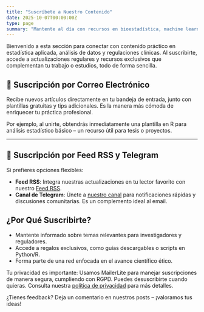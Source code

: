 ```yaml
---
title: "Suscríbete a Nuestro Contenido"
date: 2025-10-07T00:00:00Z
type: page
summary: "Mantente al día con recursos en bioestadística, machine learning y ensayos clínicos. Recibe actualizaciones y herramientas gratuitas."
---
```


Bienvenido a esta sección para conectar con contenido práctico en estadística aplicada, análisis de datos y regulaciones clínicas. Al suscribirte, accede a actualizaciones regulares y recursos exclusivos que complementan tu trabajo o estudios, todo de forma sencilla.

## 📧 Suscripción por Correo Electrónico

Recibe nuevos artículos directamente en tu bandeja de entrada, junto con plantillas gratuitas y tips adicionales. Es la manera más cómoda de enriquecer tu práctica profesional.

Por ejemplo, al unirte, obtendrás inmediatamente una plantilla en R para análisis estadístico básico – un recurso útil para tesis o proyectos.


<script>
    (function(w,d,e,u,f,l,n){w[f]=w[f]||function(){(w[f].q=w[f].q||[])
    .push(arguments);},l=d.createElement(e),l.async=1,l.src=u,
    n=d.getElementsByTagName(e)[0],n.parentNode.insertBefore(l,n);})
    (window,document,'script','https://assets.mailerlite.com/js/universal.js','ml');
    ml('account', '1837025');
</script>

<div class="ml-embedded" data-form="FBRJZM"></div>

------------------------------------------------------------------------

## 📰 Suscripción por Feed RSS y Telegram

Si prefieres opciones flexibles:
- **Feed RSS**: Integra nuestras actualizaciones en tu lector favorito con nuestro [Feed RSS](/post/index.xml).
- **Canal de Telegram**: Únete a [nuestro canal](https://t.me/bioestadisticaedu) para notificaciones rápidas y discusiones comunitarias. Es un complemento ideal al email.

## ¿Por Qué Suscribirte?
- Mantente informado sobre temas relevantes para investigadores y reguladores.
- Accede a regalos exclusivos, como guías descargables o scripts en Python/R.
- Forma parte de una red enfocada en el avance científico ético.

Tu privacidad es importante: Usamos MailerLite para manejar suscripciones de manera segura, cumpliendo con RGPD. Puedes desuscribirte cuando quieras. Consulta nuestra [política de privacidad](/privacy/) para más detalles.

¿Tienes feedback? Deja un comentario en nuestros posts – ¡valoramos tus ideas!